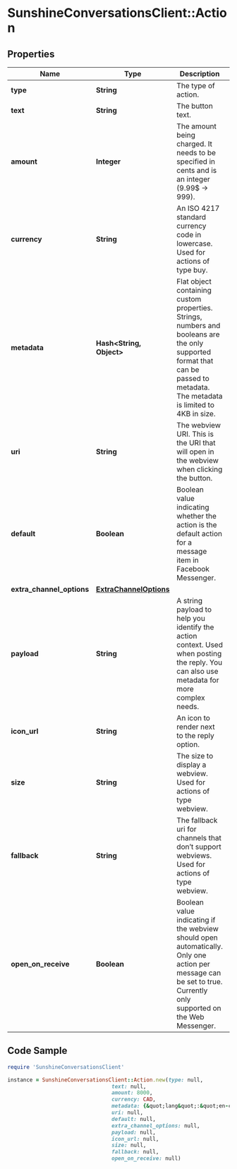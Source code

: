 # SunshineConversationsClient::Action

## Properties

Name | Type | Description | Notes
------------ | ------------- | ------------- | -------------
**type** | **String** | The type of action. | 
**text** | **String** | The button text. | 
**amount** | **Integer** | The amount being charged. It needs to be specified in cents and is an integer (9.99$ -&gt; 999). | 
**currency** | **String** | An ISO 4217 standard currency code in lowercase. Used for actions of type buy. | [optional] 
**metadata** | **Hash&lt;String, Object&gt;** | Flat object containing custom properties. Strings, numbers and booleans  are the only supported format that can be passed to metadata. The metadata is limited to 4KB in size.  | [optional] 
**uri** | **String** | The webview URI. This is the URI that will open in the webview when clicking the button. | 
**default** | **Boolean** | Boolean value indicating whether the action is the default action for a message item in Facebook Messenger. | [optional] 
**extra_channel_options** | [**ExtraChannelOptions**](ExtraChannelOptions.md) |  | [optional] 
**payload** | **String** | A string payload to help you identify the action context. Used when posting the reply. You can also use metadata for more complex needs. | 
**icon_url** | **String** | An icon to render next to the reply option. | [optional] 
**size** | **String** | The size to display a webview. Used for actions of type webview. | [optional] 
**fallback** | **String** | The fallback uri for channels that don’t support webviews. Used for actions of type webview. | 
**open_on_receive** | **Boolean** | Boolean value indicating if the webview should open automatically. Only one action per message can be set to true. Currently only supported on the Web Messenger. | [optional] 

## Code Sample

```ruby
require 'SunshineConversationsClient'

instance = SunshineConversationsClient::Action.new(type: null,
                                 text: null,
                                 amount: 8000,
                                 currency: CAD,
                                 metadata: {&quot;lang&quot;:&quot;en-ca&quot;},
                                 uri: null,
                                 default: null,
                                 extra_channel_options: null,
                                 payload: null,
                                 icon_url: null,
                                 size: null,
                                 fallback: null,
                                 open_on_receive: null)
```


